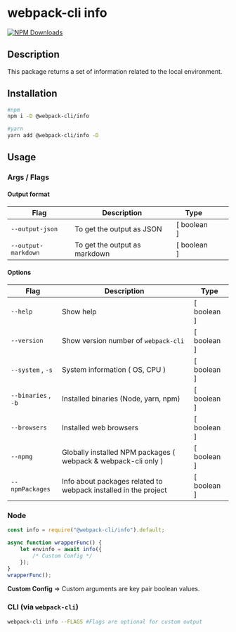 # webpack-cli info

[![NPM Downloads][downloads]][downloads-url]

## Description

This package returns a set of information related to the local environment.

## Installation

```bash
#npm
npm i -D @webpack-cli/info

#yarn
yarn add @webpack-cli/info -D
```

## Usage

### Args / Flags

#### Output format

| Flag                | Description                   | Type        |     |     |
| ------------------- | ----------------------------- | ----------- | --- | --- |
| `--output-json`     | To get the output as JSON     | [ boolean ] |     |     |
| `--output-markdown` | To get the output as markdown | [ boolean ] |     |     |

#### Options

| Flag                | Description                                                     | Type        |
| ------------------- | --------------------------------------------------------------- | ----------- |
| `--help`            | Show help                                                       | [ boolean ] |
| `--version`         | Show version number of `webpack-cli`                            | [ boolean ] |
| `--system` , `-s`   | System information ( OS, CPU )                                  | [ boolean ] |
| `--binaries` , `-b` | Installed binaries (Node, yarn, npm)                            | [ boolean ] |
| `--browsers`        | Installed web browsers                                          | [ boolean ] |
| `--npmg`            | Globally installed NPM packages ( webpack & webpack-cli only )  | [ boolean ] |
| `--npmPackages`     | Info about packages related to webpack installed in the project | [ boolean ] |

### Node

```js
const info = require("@webpack-cli/info").default;

async function wrapperFunc() {
	let envinfo = await info({
		/* Custom Config */
	});
}
wrapperFunc();
```

**Custom Config** => Custom arguments are key pair boolean values.

### CLI (via `webpack-cli`)

```bash
webpack-cli info --FLAGS #Flags are optional for custom output
```

[downloads]: https://img.shields.io/npm/dm/@webpack-cli/info.svg
[downloads-url]: https://www.npmjs.com/package/@webpack-cli/info

